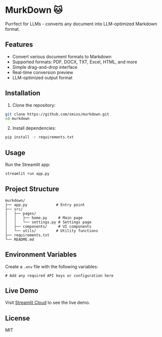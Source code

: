 # MurkDown 🐱

Purrfect for LLMs - converts any document into LLM-optimized Markdown format.

## Features

- Convert various document formats to Markdown  
- Supported formats: PDF, DOCX, TXT, Excel, HTML, and more  
- Simple drag-and-drop interface  
- Real-time conversion preview  
- LLM-optimized output format  

## Installation

1. Clone the repository:
```bash
git clone https://github.com/smixs/murkdown.git
cd murkdown
```

2. Install dependencies:
```bash
pip install -r requirements.txt
```

## Usage

Run the Streamlit app:

```bash
streamlit run app.py
```

## Project Structure
```
murkdown/
├── app.py             # Entry point
├── src/
│   ├── pages/
│   │   ├── home.py     # Main page
│   │   └── settings.py # Settings page
│   ├── components/     # UI components
│   └── utils/         # Utility functions
├── requirements.txt
└── README.md
```

## Environment Variables

Create a `.env` file with the following variables:

```
# Add any required API keys or configuration here
```

## Live Demo

Visit [Streamlit Cloud](https://streamlit.io) to see the live demo.

## License

MIT 
